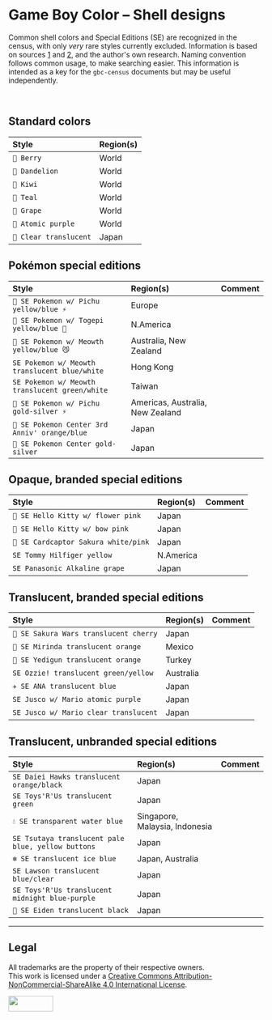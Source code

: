 # Game Boy Color – Shell designs

Common shell colors and Special Editions (SE) are recognized in the census, with only _very_ rare styles currently excluded. Information is based on sources [1](https://console-test-universe.jimdo.com/nintendo/game-boy-color/game-boy-color-console-variations/) and [2](https://consolevariations.com/database/game-boy-color), and the author's own research. Naming convention follows common usage, to make searching easier. This information is intended as a key for the `gbc-census` documents but may be useful independently.


 <br>


## Standard colors

| Style | Region(s) |
| :---- | :-------- | 
| `🩷 Berry` | World |
| `💛 Dandelion` | World | 
| `💚 Kiwi` | World | 
| `🩵 Teal` | World | 
| `💜 Grape` | World | 
| `💟 Atomic purple` | World | 
| `🤍 Clear translucent` | Japan | 


## Pokémon special editions

| Style | Region(s) | Comment |
| :---- | :-------- | :------ |
| `💙 SE Pokemon w/ Pichu yellow/blue ⚡️` | Europe |
| `💙 SE Pokemon w/ Togepi yellow/blue 🥚` | N.America |
| `💙 SE Pokemon w/ Meowth yellow/blue 😼` | Australia, New Zealand |
| `SE Pokemon w/ Meowth translucent blue/white` |  Hong Kong |
| `SE Pokemon w/ Meowth translucent green/white` | Taiwan |
| `🩶 SE Pokemon w/ Pichu gold-silver ⚡️` | Americas, Australia, New Zealand |
| `🧡 SE Pokemon Center 3rd Anniv' orange/blue` | Japan |
| `🩶 SE Pokemon Center gold-silver` | Japan |


## Opaque, branded special editions

| Style | Region(s) | Comment |
| :---- | :-------- | :------ |
| `🌸 SE Hello Kitty w/ flower pink` | Japan |
| `🎀 SE Hello Kitty w/ bow pink` | Japan |
| `💮 SE Cardcaptor Sakura white/pink` | Japan |
| `SE Tommy Hilfiger yellow` | N.America |
| `SE Panasonic Alkaline grape` | Japan |


## Translucent, branded special editions

| Style | Region(s) | Comment |
| :---- | :-------- | :------ |
| `🍒 SE Sakura Wars translucent cherry` | Japan |
| `🍊 SE Mirinda translucent orange` | Mexico |
| `🍊 SE Yedigun translucent orange` | Turkey |
| `SE Ozzie! translucent green/yellow` | Australia |
| `✈️ SE ANA translucent blue` | Japan |
| `SE Jusco w/ Mario atomic purple` | Japan |
| `SE Jusco w/ Mario clear translucent` | Japan |


## Translucent, unbranded special editions

| Style | Region(s) | Comment |
| :---- | :-------- | :------ |
| `SE Daiei Hawks translucent orange/black` | Japan |
| `SE Toys'R'Us translucent green` | Japan |
| `💧 SE transparent water blue` | Singapore, Malaysia, Indonesia |
| `SE Tsutaya translucent pale blue, yellow buttons` | Japan |
| `❄️ SE translucent ice blue` | Japan, Australia |
| `SE Lawson translucent blue/clear` | Japan |
| `SE Toys'R'Us translucent midnight blue-purple` | Japan |
| `🖤 SE Eiden translucent black` | Japan |


<hr>

## Legal

All trademarks are the property of their respective owners.  
This work is licensed under a
[Creative Commons Attribution-NonCommercial-ShareAlike 4.0 International License][cc-by-nc-sa].

<a href="http://creativecommons.org/licenses/by-nc-sa/4.0/">
    <img width="88" height="31" align="left" src="https://mirrors.creativecommons.org/presskit/buttons/88x31/png/by-nc-sa.png" alt="">
</a>

[cc-by-nc-sa]: http://creativecommons.org/licenses/by-nc-sa/4.0/
